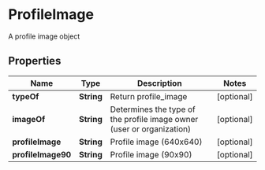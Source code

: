 

# ProfileImage

A profile image object

## Properties

| Name | Type | Description | Notes |
|------------ | ------------- | ------------- | -------------|
|**typeOf** | **String** | Return profile_image |  [optional] |
|**imageOf** | **String** | Determines the type of the profile image owner (user or organization) |  [optional] |
|**profileImage** | **String** | Profile image (640x640) |  [optional] |
|**profileImage90** | **String** | Profile image (90x90) |  [optional] |



